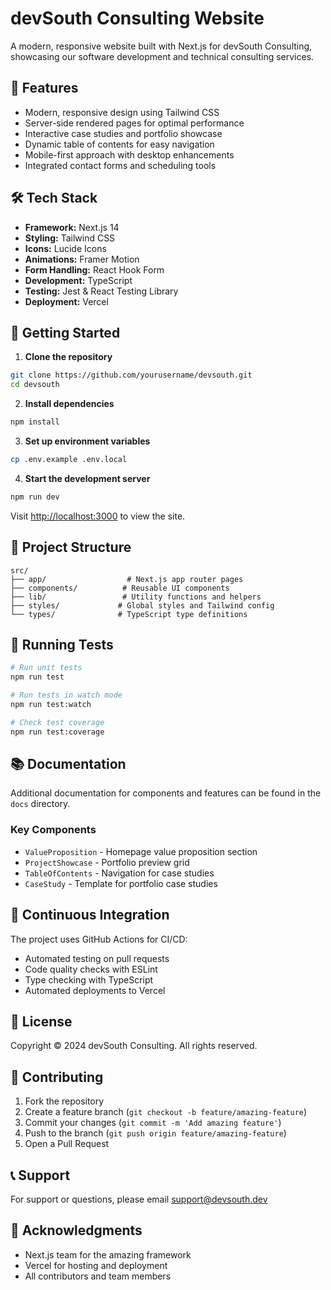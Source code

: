 # devSouth Consulting Website

A modern, responsive website built with Next.js for devSouth Consulting, showcasing our software development and technical consulting services.

## 🚀 Features

- Modern, responsive design using Tailwind CSS
- Server-side rendered pages for optimal performance
- Interactive case studies and portfolio showcase
- Dynamic table of contents for easy navigation
- Mobile-first approach with desktop enhancements
- Integrated contact forms and scheduling tools

## 🛠 Tech Stack

- **Framework:** Next.js 14
- **Styling:** Tailwind CSS
- **Icons:** Lucide Icons
- **Animations:** Framer Motion
- **Form Handling:** React Hook Form
- **Development:** TypeScript
- **Testing:** Jest & React Testing Library
- **Deployment:** Vercel

## 🚦 Getting Started

1. **Clone the repository**
```bash
git clone https://github.com/yourusername/devsouth.git
cd devsouth
```

2. **Install dependencies**
```bash
npm install
```

3. **Set up environment variables**
```bash
cp .env.example .env.local
```

4. **Start the development server**
```bash
npm run dev
```

Visit [http://localhost:3000](http://localhost:3000) to view the site.

## 📁 Project Structure

```
src/
├── app/                  # Next.js app router pages
├── components/          # Reusable UI components
├── lib/                 # Utility functions and helpers
├── styles/             # Global styles and Tailwind config
└── types/              # TypeScript type definitions
```

## 🧪 Running Tests

```bash
# Run unit tests
npm run test

# Run tests in watch mode
npm run test:watch

# Check test coverage
npm run test:coverage
```

## 📚 Documentation

Additional documentation for components and features can be found in the `docs` directory.

### Key Components

- `ValueProposition` - Homepage value proposition section
- `ProjectShowcase` - Portfolio preview grid
- `TableOfContents` - Navigation for case studies
- `CaseStudy` - Template for portfolio case studies

## 🔄 Continuous Integration

The project uses GitHub Actions for CI/CD:
- Automated testing on pull requests
- Code quality checks with ESLint
- Type checking with TypeScript
- Automated deployments to Vercel

## 📝 License

Copyright © 2024 devSouth Consulting. All rights reserved.

## 👥 Contributing

1. Fork the repository
2. Create a feature branch (`git checkout -b feature/amazing-feature`)
3. Commit your changes (`git commit -m 'Add amazing feature'`)
4. Push to the branch (`git push origin feature/amazing-feature`)
5. Open a Pull Request

## 📞 Support

For support or questions, please email [support@devsouth.dev](mailto:support@devsouth.dev)

## 🙏 Acknowledgments

- Next.js team for the amazing framework
- Vercel for hosting and deployment
- All contributors and team members
